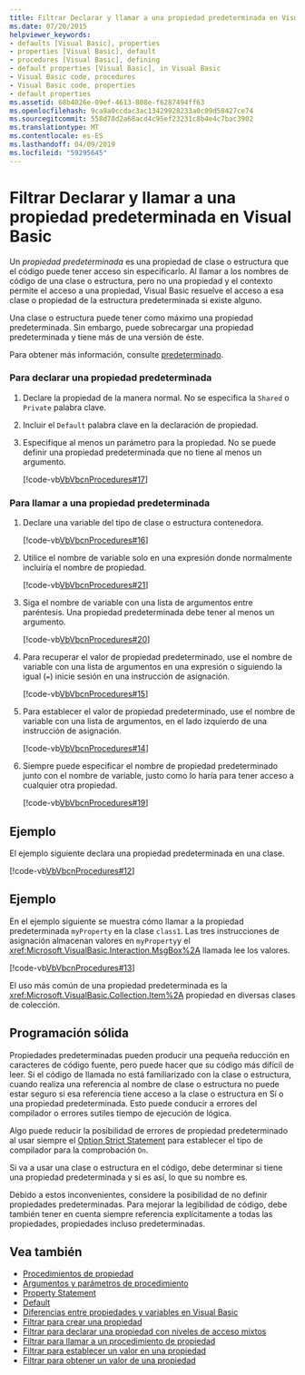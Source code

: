 ```yaml
---
title: Filtrar Declarar y llamar a una propiedad predeterminada en Visual Basic
ms.date: 07/20/2015
helpviewer_keywords:
- defaults [Visual Basic], properties
- properties [Visual Basic], default
- procedures [Visual Basic], defining
- default properties [Visual Basic], in Visual Basic
- Visual Basic code, procedures
- Visual Basic code, properties
- default properties
ms.assetid: 68b4026e-09ef-4613-808e-f6287494ff63
ms.openlocfilehash: 9ca9a0ccdac3ac13429928233a0c09d58427ce74
ms.sourcegitcommit: 558d78d2a68acd4c95ef23231c8b4e4c7bac3902
ms.translationtype: MT
ms.contentlocale: es-ES
ms.lasthandoff: 04/09/2019
ms.locfileid: "59295645"
---
```

# <a name="how-to-declare-and-call-a-default-property-in-visual-basic"></a>Filtrar Declarar y llamar a una propiedad predeterminada en Visual Basic
Un *propiedad predeterminada* es una propiedad de clase o estructura que el código puede tener acceso sin especificarlo. Al llamar a los nombres de código de una clase o estructura, pero no una propiedad y el contexto permite el acceso a una propiedad, Visual Basic resuelve el acceso a esa clase o propiedad de la estructura predeterminada si existe alguno.  
  
 Una clase o estructura puede tener como máximo una propiedad predeterminada. Sin embargo, puede sobrecargar una propiedad predeterminada y tiene más de una versión de éste.  
  
 Para obtener más información, consulte [predeterminado](../../../../visual-basic/language-reference/modifiers/default.md).  
  
### <a name="to-declare-a-default-property"></a>Para declarar una propiedad predeterminada  
  
1. Declare la propiedad de la manera normal. No se especifica la `Shared` o `Private` palabra clave.  
  
2. Incluir el `Default` palabra clave en la declaración de propiedad.  
  
3. Especifique al menos un parámetro para la propiedad. No se puede definir una propiedad predeterminada que no tiene al menos un argumento.  
  
     [!code-vb[VbVbcnProcedures#17](~/samples/snippets/visualbasic/VS_Snippets_VBCSharp/VbVbcnProcedures/VB/Class1.vb#17)]  
  
### <a name="to-call-a-default-property"></a>Para llamar a una propiedad predeterminada  
  
1. Declare una variable del tipo de clase o estructura contenedora.  
  
     [!code-vb[VbVbcnProcedures#16](~/samples/snippets/visualbasic/VS_Snippets_VBCSharp/VbVbcnProcedures/VB/Class1.vb#16)]  
  
2. Utilice el nombre de variable solo en una expresión donde normalmente incluiría el nombre de propiedad.  
  
     [!code-vb[VbVbcnProcedures#21](~/samples/snippets/visualbasic/VS_Snippets_VBCSharp/VbVbcnProcedures/VB/Class1.vb#21)]  
  
3. Siga el nombre de variable con una lista de argumentos entre paréntesis. Una propiedad predeterminada debe tener al menos un argumento.  
  
     [!code-vb[VbVbcnProcedures#20](~/samples/snippets/visualbasic/VS_Snippets_VBCSharp/VbVbcnProcedures/VB/Class1.vb#20)]  
  
4. Para recuperar el valor de propiedad predeterminado, use el nombre de variable con una lista de argumentos en una expresión o siguiendo la igual (`=`) inicie sesión en una instrucción de asignación.  
  
     [!code-vb[VbVbcnProcedures#15](~/samples/snippets/visualbasic/VS_Snippets_VBCSharp/VbVbcnProcedures/VB/Class1.vb#15)]  
  
5. Para establecer el valor de propiedad predeterminado, use el nombre de variable con una lista de argumentos, en el lado izquierdo de una instrucción de asignación.  
  
     [!code-vb[VbVbcnProcedures#14](~/samples/snippets/visualbasic/VS_Snippets_VBCSharp/VbVbcnProcedures/VB/Class1.vb#14)]  
  
6. Siempre puede especificar el nombre de propiedad predeterminado junto con el nombre de variable, justo como lo haría para tener acceso a cualquier otra propiedad.  
  
     [!code-vb[VbVbcnProcedures#19](~/samples/snippets/visualbasic/VS_Snippets_VBCSharp/VbVbcnProcedures/VB/Class1.vb#19)]  
  
## <a name="example"></a>Ejemplo  
 El ejemplo siguiente declara una propiedad predeterminada en una clase.  
  
 [!code-vb[VbVbcnProcedures#12](~/samples/snippets/visualbasic/VS_Snippets_VBCSharp/VbVbcnProcedures/VB/Class1.vb#12)]  
  
## <a name="example"></a>Ejemplo  
 En el ejemplo siguiente se muestra cómo llamar a la propiedad predeterminada `myProperty` en la clase `class1`. Las tres instrucciones de asignación almacenan valores en `myProperty`y el <xref:Microsoft.VisualBasic.Interaction.MsgBox%2A> llamada lee los valores.  
  
 [!code-vb[VbVbcnProcedures#13](~/samples/snippets/visualbasic/VS_Snippets_VBCSharp/VbVbcnProcedures/VB/Class1.vb#13)]  
  
 El uso más común de una propiedad predeterminada es la <xref:Microsoft.VisualBasic.Collection.Item%2A> propiedad en diversas clases de colección.  
  
## <a name="robust-programming"></a>Programación sólida  
 Propiedades predeterminadas pueden producir una pequeña reducción en caracteres de código fuente, pero puede hacer que su código más difícil de leer. Si el código de llamada no está familiarizado con la clase o estructura, cuando realiza una referencia al nombre de clase o estructura no puede estar seguro si esa referencia tiene acceso a la clase o estructura en Sí o una propiedad predeterminada. Esto puede conducir a errores del compilador o errores sutiles tiempo de ejecución de lógica.  
  
 Algo puede reducir la posibilidad de errores de propiedad predeterminado al usar siempre el [Option Strict Statement](../../../../visual-basic/language-reference/statements/option-strict-statement.md) para establecer el tipo de compilador para la comprobación `On`.  
  
 Si va a usar una clase o estructura en el código, debe determinar si tiene una propiedad predeterminada y si es así, lo que su nombre es.  
  
 Debido a estos inconvenientes, considere la posibilidad de no definir propiedades predeterminadas. Para mejorar la legibilidad de código, debe también tener en cuenta siempre referencia explícitamente a todas las propiedades, propiedades incluso predeterminadas.  
  
## <a name="see-also"></a>Vea también

- [Procedimientos de propiedad](./property-procedures.md)
- [Argumentos y parámetros de procedimiento](./procedure-parameters-and-arguments.md)
- [Property Statement](../../../../visual-basic/language-reference/statements/property-statement.md)
- [Default](../../../../visual-basic/language-reference/modifiers/default.md)
- [Diferencias entre propiedades y variables en Visual Basic](./differences-between-properties-and-variables.md)
- [Filtrar para crear una propiedad](./how-to-create-a-property.md)
- [Filtrar para declarar una propiedad con niveles de acceso mixtos](./how-to-declare-a-property-with-mixed-access-levels.md)
- [Filtrar para llamar a un procedimiento de propiedad](./how-to-call-a-property-procedure.md)
- [Filtrar para establecer un valor en una propiedad](./how-to-put-a-value-in-a-property.md)
- [Filtrar para obtener un valor de una propiedad](./how-to-get-a-value-from-a-property.md)
